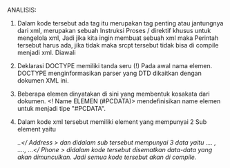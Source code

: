 ANALISIS:
1.	Dalam kode tersebut ada tag <?xml version="1.0" encoding="UTF-8"?> itu merupakan tag penting atau jantungnya dari xml, merupakan sebuah Instruksi Proses / direktif khusus untuk mengelola  xml, Jadi jika kita ingin membuat sebuah xml  maka Perintah tersebut harus ada, jika tidak maka srcpt tersebut tidak bisa di compile menjadi xml. Diawali <?....?>

2. Deklarasi DOCTYPE memiliki tanda seru (!) Pada awal nama elemen. DOCTYPE menginformasikan parser yang DTD dikaitkan dengan dokumen XML ini.

3.	Beberapa elemen dinyatakan di sini yang membentuk kosakata dari <name> dokumen. <! Name ELEMEN (#PCDATA)> mendefinisikan name elemen untuk menjadi tipe "#PCDATA".

4.	Dalam kode xml  tersebut memiliki element yang mempunyai 2 Sub element yaitu <Address>..</ Address > dan didalam sub tersebut mempunyai 3 data yaitu <Name >….</Name> , <Company >….</Company >, <Phone > …</ Phone > didalam kode tersebut disematkan data-data yang akan dimunculkan. Jadi semua kode tersebut akan di compile.
